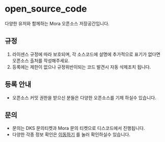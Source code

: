# open_source_code
다양한 유저와 함께하는 Mora 오픈소스 저장공간입니다.

## 규정
1. 라이센스 규정에 따라 보호되며, 각 소스코드에 설명에 추가적으로 표기가 없다면 오픈소스 출처를 작성해주세요.
2. 등록에는 제한이 없으나 규정위반이되는 코드 발견시 자동 삭제조치 됩니다.

## 등록 안내
- 오픈소스 커밋 권한을 받으신 분들은 다양한 오픈소스를 기제 하실수 있습니다.

## 문의
- 문의는 DKS 문의티켓과 Mora 문의 티켓으로 디스코드에서 진행됩니다.
- 다양한 각종 정보 확인은 [이동하기](https://github.com/Mora-OSC/Mora-OSC/discussions/categories/announcements) 를 눌러 확인하실수 있습니다.
